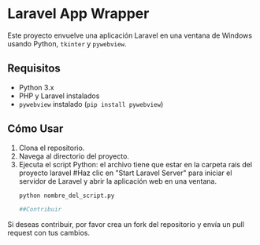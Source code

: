 # Laravel App Wrapper

Este proyecto envuelve una aplicación Laravel en una ventana de Windows usando Python, `tkinter` y `pywebview`.

## Requisitos

- Python 3.x
- PHP y Laravel instalados
- `pywebview` instalado (`pip install pywebview`)

## Cómo Usar

1. Clona el repositorio.
2. Navega al directorio del proyecto.
3. Ejecuta el script Python:
 el archivo tiene que estar en la carpeta rais del proyecto laravel
#Haz clic en "Start Laravel Server" para iniciar el servidor de Laravel y abrir la aplicación web en una ventana.
   ```bash
   python nombre_del_script.py
   
   ##Contribuir
Si deseas contribuir, por favor crea un fork del repositorio y envía un pull request con tus cambios.
